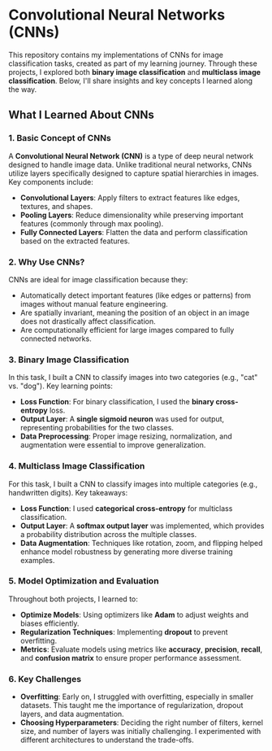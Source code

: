 # Convolutional Neural Networks (CNNs)

This repository contains my implementations of CNNs for image classification tasks, created as part of my learning journey. Through these projects, I explored both **binary image classification** and **multiclass image classification**. Below, I'll share insights and key concepts I learned along the way.

## What I Learned About CNNs

### 1. **Basic Concept of CNNs**
A **Convolutional Neural Network (CNN)** is a type of deep neural network designed to handle image data. Unlike traditional neural networks, CNNs utilize layers specifically designed to capture spatial hierarchies in images. Key components include:
- **Convolutional Layers**: Apply filters to extract features like edges, textures, and shapes.
- **Pooling Layers**: Reduce dimensionality while preserving important features (commonly through max pooling).
- **Fully Connected Layers**: Flatten the data and perform classification based on the extracted features.

### 2. **Why Use CNNs?**
CNNs are ideal for image classification because they:
- Automatically detect important features (like edges or patterns) from images without manual feature engineering.
- Are spatially invariant, meaning the position of an object in an image does not drastically affect classification.
- Are computationally efficient for large images compared to fully connected networks.

### 3. **Binary Image Classification**
In this task, I built a CNN to classify images into two categories (e.g., "cat" vs. "dog"). Key learning points:
- **Loss Function**: For binary classification, I used the **binary cross-entropy** loss.
- **Output Layer**: A **single sigmoid neuron** was used for output, representing probabilities for the two classes.
- **Data Preprocessing**: Proper image resizing, normalization, and augmentation were essential to improve generalization.
  
### 4. **Multiclass Image Classification**
For this task, I built a CNN to classify images into multiple categories (e.g., handwritten digits). Key takeaways:
- **Loss Function**: I used **categorical cross-entropy** for multiclass classification.
- **Output Layer**: A **softmax output layer** was implemented, which provides a probability distribution across the multiple classes.
- **Data Augmentation**: Techniques like rotation, zoom, and flipping helped enhance model robustness by generating more diverse training examples.

### 5. **Model Optimization and Evaluation**
Throughout both projects, I learned to:
- **Optimize Models**: Using optimizers like **Adam** to adjust weights and biases efficiently.
- **Regularization Techniques**: Implementing **dropout** to prevent overfitting.
- **Metrics**: Evaluate models using metrics like **accuracy**, **precision**, **recall**, and **confusion matrix** to ensure proper performance assessment.

### 6. **Key Challenges**
- **Overfitting**: Early on, I struggled with overfitting, especially in smaller datasets. This taught me the importance of regularization, dropout layers, and data augmentation.
- **Choosing Hyperparameters**: Deciding the right number of filters, kernel size, and number of layers was initially challenging. I experimented with different architectures to understand the trade-offs.
